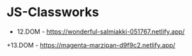 # JS-Classworks

+ 12.DOM - https://wonderful-salmiakki-051767.netlify.app/

+13.DOM - https://magenta-marzipan-d9f9c2.netlify.app/
